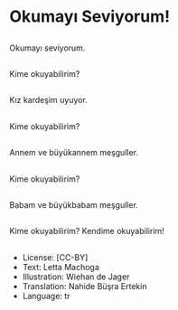 # Okumayı Seviyorum!

##
Okumayı seviyorum.

##
Kime okuyabilirim?

##
Kız kardeşim uyuyor.

##
Kime okuyabilirim?

##
Annem ve büyükannem meşguller.

##
Kime okuyabilirim?

##
Babam ve büyükbabam meşguller.

##
Kime okuyabilirim? Kendime okuyabilirim!

##
* License: [CC-BY]
* Text: Letta Machoga
* Illustration: Wiehan de Jager
* Translation: Nahide Büşra Ertekin
* Language: tr
